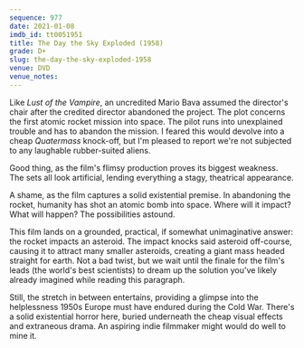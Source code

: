 ```yaml
---
sequence: 977
date: 2021-01-08
imdb_id: tt0051951
title: The Day the Sky Exploded (1958)
grade: D+
slug: the-day-the-sky-exploded-1958
venue: DVD
venue_notes:
---
```


Like <span data-imdb-id="tt0049429">_Lust of the Vampire_</span>, an uncredited Mario Bava assumed the director's chair after the credited director abandoned the project. The plot concerns the first atomic rocket mission into space. The pilot runs into unexplained trouble and has to abandon the mission. I feared this would devolve into a cheap <span data-imdb-id="tt0049646">_Quatermass_</span> knock-off, but I'm pleased to report we're not subjected to any laughable rubber-suited aliens.

<!-- end -->

Good thing, as the film's flimsy production proves its biggest weakness. The sets all look artificial, lending everything a stagy, theatrical appearance.

A shame, as the film captures a solid existential premise. In abandoning the rocket, humanity has shot an atomic bomb into space. Where will it impact? What will happen? The possibilities astound.

This film lands on a grounded, practical, if somewhat unimaginative answer: the rocket impacts an asteroid. The impact knocks said asteroid off-course, causing it to attract many smaller asteroids, creating a giant mass headed straight for earth. Not a bad twist, but we wait until the finale for the film's leads (the world's best scientists) to dream up the solution you've likely already imagined while reading this paragraph.

Still, the stretch in between entertains, providing a glimpse into the helplessness 1950s Europe must have endured during the Cold War. There's a solid existential horror here, buried underneath the cheap visual effects and extraneous drama. An aspiring indie filmmaker might would do well to mine it.